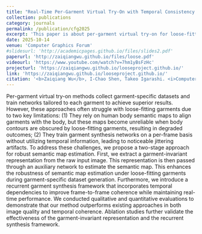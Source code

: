 ```yaml
---
title: "Real-Time Per-Garment Virtual Try-On with Temporal Consistency for Loose-Fitting Garments"
collection: publications
category: journals
permalink: /publication/cfg2025
excerpt: 'This paper is about per-garment virtual try-on for loose-fitting garments.'
date: 2025-10-14
venue: 'Computer Graphics Forum'
#slidesurl: 'http://academicpages.github.io/files/slides2.pdf'
paperurl: 'http://zaiqiangwu.github.io/files/loose.pdf'
videourl: 'https://www.youtube.com/watch?v=7hm1yBsFzHc'
projecturl: 'https://zaiqiangwu.github.io/looseproject.github.io/'
link: 'https://zaiqiangwu.github.io/looseproject.github.io/'
citation: '<b>Zaiqiang Wu</b>, I-Chao Shen, Takeo Igarashi. <i>Computer Graphics Forum</i>. <b>Pacific Graphics 2025</b>.'
---
```


Per-garment virtual try-on methods collect garment-specific datasets and train networks tailored to each garment to achieve superior results. However, these approaches often struggle with loose-fitting garments due to two key limitations: (1) They rely on human body semantic maps to align garments with the body, but these maps become unreliable when body contours are obscured by loose-fitting garments, resulting in degraded outcomes; (2) They train garment synthesis networks on a per-frame basis without utilizing temporal information, leading to noticeable jittering artifacts. To address these challenges, we propose a two-stage approach for robust semantic map estimation. First, we extract a garment-invariant representation from the raw input image. This representation is then passed through an auxiliary network to estimate the semantic map. This enhances the robustness of semantic map estimation under loose-fitting garments during garment-specific dataset generation. Furthermore, we introduce a recurrent garment synthesis framework that incorporates temporal dependencies to improve frame-to-frame coherence while maintaining real-time performance. We conducted qualitative and quantitative evaluations to demonstrate that our method outperforms existing approaches in both image quality and temporal coherence. Ablation studies further validate the effectiveness of the garment-invariant representation and the recurrent synthesis framework.